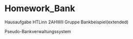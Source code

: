# Homework_Bank
Hausaufgabe HTLinn 2AHWII Gruppe Bankbeispiel(extended)

Pseudo-Bankverwaltungssystem
